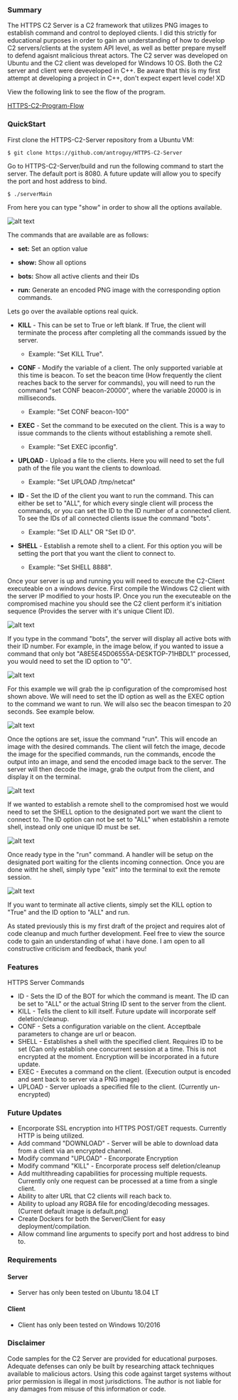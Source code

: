 ### Summary
The HTTPS C2 Server is a C2 framework that utilizes PNG images to establish command and control to deployed clients. I did this strictly for educational purposes in order to gain an understanding of how to develop C2 servers/clients at the system API level, as well as better prepare myself to defend agaisnt malicious threat actors. The C2 server was developed on Ubuntu and the C2 client was developed for Windows 10 OS. Both the C2 server and client were deveveloped in C++. Be aware that this is my first attempt at developing a project in C++, don't expect expert level code! XD

View the following link to see the flow of the program. 

[HTTPS-C2-Program-Flow](https://github.com/antroguy/HTTPS-C2-Server/tree/master/Documentation/C2_HTTPS_Program_Flow.pdf)

### QuickStart
First clone the HTTPS-C2-Server repository from a Ubuntu VM:
```
$ git clone https://github.com/antroguy/HTTPS-C2-Server
```
Go to HTTPS-C2-Server/build and run the following command to start the server. The default port is 8080. A future update will allow you to specify the port and host address to bind. 
```
$ ./serverMain
```
From here you can type "show" in order to show all the options available.

![alt text](https://github.com/antroguy/HTTPS-C2-Server/blob/master/Documentation/Show-Command.PNG)

The commands that are available are as follows:

* **set:**  Set an option value

* **show:** Show all options

* **bots:** Show all active clients and their IDs

* **run:**  Generate an encoded PNG image with the corresponding option commands. 

Lets go over the available options real quick.

* **KILL** - This can be set to True or left blank. If True, the client will terminate the process after completing all the commands issued by the server. 
  * Example: "Set KILL True".
 
* **CONF** - Modify the variable of a client. The only supported variable at this time is beacon. To set the beacon time (How frequently the client reaches back to the server for commands), you will need to run the command "set CONF beacon-20000", where the variable 20000 is in milliseconds.
  * Example: "Set CONF beacon-100"

* **EXEC** - Set the command to be executed on the client. This is a way to issue commands to the clients without establishing a remote shell.
  * Example: "Set EXEC ipconfig".
 
* **UPLOAD** - Upload a file to the clients. Here you will need to set the full path of the file you want the clients to download.
  * Example: "Set UPLOAD /tmp/netcat"

* **ID** - Set the ID of the client you want to run the command. This can either be set to "ALL", for which every single client will process the commands, or you can set the ID to the ID number of a connected client. To see the IDs of all connected clients issue the command "bots".
  * Example: "Set ID ALL" OR "Set ID 0".

* **SHELL** - Establish a remote shell to a client. For this option you will be setting the port that you want the client to connect to.
  * Example: "Set SHELL 8888".

Once your server is up and running you will need to execute the C2-Client executeable on a windows device. First compile the Windows C2 client with the server IP modified to your hosts IP. Once you run the executeable on the compromised machine you should see the C2 client perform it's initiation sequence (Provides the server with it's unique Client ID).

![alt text](https://github.com/antroguy/HTTPS-C2-Server/blob/master/Documentation/Client_Connection.PNG)

If you type in the command "bots", the server will display all active bots with their ID number. For example, in the image below, if you wanted to issue a command that only bot "A8E5E45D06555A-DESKTOP-71HBDL1" processed, you would need to set the ID option to "0".

![alt text](https://github.com/antroguy/HTTPS-C2-Server/blob/master/Documentation/Bots_Command.PNG)

For this example we will grab the ip configuration of the compromised host shown above. We will need to set the ID option as well as the EXEC option to the command we want to run. We will also sec the beacon timespan to 20 seconds. See example below.

![alt text](https://github.com/antroguy/HTTPS-C2-Server/blob/master/Documentation/Example_1.PNG)

Once the options are set, issue the command "run". This will encode an image with the desired commands. The client will fetch the image, decode the image for the specified commands, run the commands, encode the output into an image, and send the encoded image back to the server. The server will then decode the image, grab the output from the client, and display it on the terminal.

![alt text](https://github.com/antroguy/HTTPS-C2-Server/blob/master/Documentation/Output_Example.PNG)

If we wanted to establish a remote shell to the compromised host we would need to set the SHELL option to the designated port we want the client to connect to. The ID option can not be set to "ALL" when establishin a remote shell, instead only one unique ID must be set. 

![alt text](https://github.com/antroguy/HTTPS-C2-Server/blob/master/Documentation/Shell_Example.PNG)

Once ready type in the "run" command. A handler will be setup on the designated port waiting for the clients incoming connection. Once you are done witht he shell, simply type "exit" into the terminal to exit the remote session. 

![alt text](https://github.com/antroguy/HTTPS-C2-Server/blob/master/Documentation/Shell_Example2.PNG)

If you want to terminate all active clients, simply set the KILL option to "True" and the ID option to "ALL" and run.

As stated previously this is my first draft of the project and requires alot of code cleanup and much further development. Feel free to view the source code to gain an understanding of what i have done. I am open to all constructive criticism and feedback, thank you! 

### Features
HTTPS Server Commands
* ID   - Sets the ID of the BOT for which the command is meant. The ID can be set to "ALL" or the actual String ID sent to the server from the client. 
* KILL - Tells the client to kill itself. Future update will incorporate self deletion/cleanup.
* CONF - Sets a configuration variable on the client. Acceptbale parameters to change are url or beacon.
* SHELL - Establishes a shell with the specified client. Requires ID to be set (Can only establish one concurrent session at a time. This is not encrypted at the moment. Encryption will be incorporated in a future update. 
* EXEC - Executes a command on the client. (Execution output is encoded and sent back to server via a PNG image)
* UPLOAD - Server uploads a specified file to the client. (Currently un-encrypted)

### Future Updates
* Encorporate SSL encryption into HTTPS POST/GET requests. Currently HTTP is being utilized.
* Add command "DOWNLOAD" - Server will be able to download data from a client via an encrypted channel. 
* Modify command "UPLOAD" - Encorporate Encryption
* Modify command "KILL" - Encorporate process self deletion/cleanup
* Add multithreading capabilities for processing multiple requests. Currently only one request can be processed at a time from a single client. 
* Ability to alter URL that C2 clients will reach back to.
* Ability to upload any RGBA file for encoding/decoding messages. (Current default image is default.png)
* Create Dockers for both the Server/Client for easy deployment/compilation.
* Allow command line arguments to specify port and host address to bind to.

### Requirements
#### Server
* Server has only been tested on Ubuntu 18.04 LT
#### Client
* Client has only been tested on Windows 10/2016

### Disclaimer
Code samples for the C2 Server are provided for educational purposes. Adequate defenses can only be built by researching attack techniques available to malicious actors. Using this code against target systems without prior permission is illegal in most jurisdictions. The author is not liable for any damages from misuse of this information or code.
